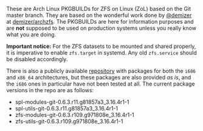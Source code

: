 These are Arch Linux PKGBUILDs for ZFS on Linux (ZoL) based on the Git master branch. They are based on the wonderful work done by [@demizer](https://github.com/demizer) at [demizer/archzfs](https://github.com/demizer/archzfs). The PKGBUILDs are here for information purposes and are **not** supposed to be used on production systems unless you really know what you are doing.

**Important notice:** For the ZFS datasets to be mounted and shared properly, it is imperative to enable `zfs.target` in systemd. Any old `zfs.service` should be disabled accordingly.

There is also a publicly available [repository](http://kerberia.net/archlinux/repo/archzfs-git) with packages for both the `i686` and `x86_64` architectures, but these packages are also provided *as is*, and the `i686` ones in particular have not been tested at all. The current package versions in the repo are as follows:

* spl-modules-git-0.6.3.r11.g81857a3_3.16.4r1-1
* spl-utils-git-0.6.3.r11.g81857a3_3.16.4r1-1
* zfs-modules-git-0.6.3.r109.g971808e_3.16.4r1-1
* zfs-utils-git-0.6.3.r109.g971808e_3.16.4r1-1

